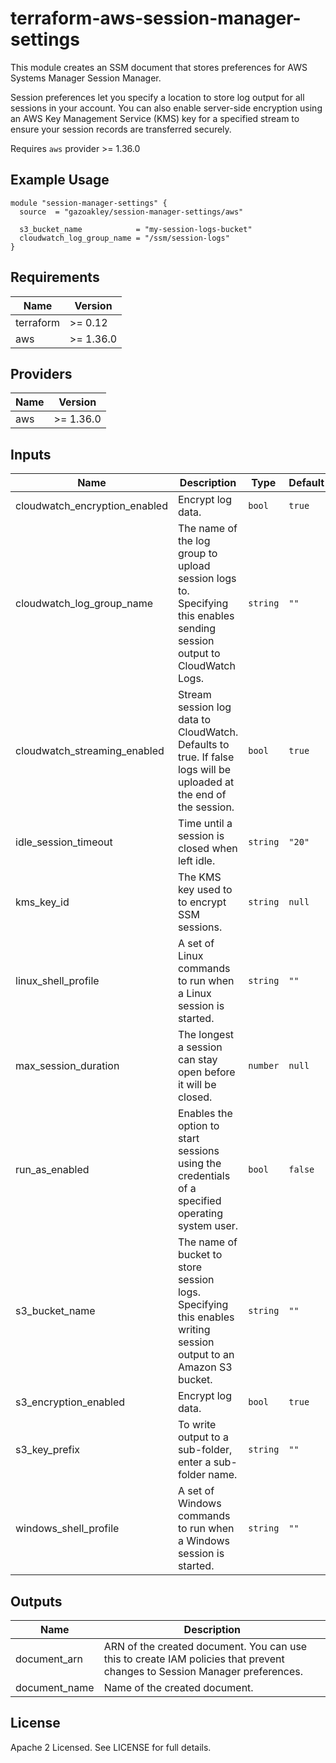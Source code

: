 # terraform-aws-session-manager-settings

This module creates an SSM document that stores preferences for AWS Systems Manager Session Manager.

Session preferences let you specify a location to store log output for all sessions in your account. You can also enable server-side encryption using an AWS Key Management Service (KMS) key for a specified stream to ensure your session records are transferred securely.

Requires `aws` provider >= 1.36.0

## Example Usage

```hcl
module "session-manager-settings" {
  source  = "gazoakley/session-manager-settings/aws"

  s3_bucket_name            = "my-session-logs-bucket"
  cloudwatch_log_group_name = "/ssm/session-logs"
}
```

<!-- BEGINNING OF PRE-COMMIT-TERRAFORM DOCS HOOK -->
## Requirements

| Name | Version |
|------|---------|
| terraform | >= 0.12 |
| aws | >= 1.36.0 |

## Providers

| Name | Version |
|------|---------|
| aws | >= 1.36.0 |

## Inputs

| Name | Description | Type | Default | Required |
|------|-------------|------|---------|:--------:|
| cloudwatch\_encryption\_enabled | Encrypt log data. | `bool` | `true` | no |
| cloudwatch\_log\_group\_name | The name of the log group to upload session logs to. Specifying this enables sending session output to CloudWatch Logs. | `string` | `""` | no |
| cloudwatch\_streaming\_enabled | Stream session log data to CloudWatch. Defaults to true. If false logs will be uploaded at the end of the session. | `bool` | `true` | no |
| idle\_session\_timeout | Time until a session is closed when left idle. | `string` | `"20"` | no |
| kms\_key\_id | The KMS key used to to encrypt SSM sessions. | `string` | `null` | no |
| linux\_shell\_profile | A set of Linux commands to run when a Linux session is started. | `string` | `""` | no |
| max\_session\_duration | The longest a session can stay open before it will be closed. | `number` | `null` | no |
| run\_as\_enabled | Enables the option to start sessions using the credentials of a specified operating system user. | `bool` | `false` | no |
| s3\_bucket\_name | The name of bucket to store session logs. Specifying this enables writing session output to an Amazon S3 bucket. | `string` | `""` | no |
| s3\_encryption\_enabled | Encrypt log data. | `bool` | `true` | no |
| s3\_key\_prefix | To write output to a sub-folder, enter a sub-folder name. | `string` | `""` | no |
| windows\_shell\_profile | A set of Windows commands to run when a Windows session is started. | `string` | `""` | no |

## Outputs

| Name | Description |
|------|-------------|
| document\_arn | ARN of the created document. You can use this to create IAM policies that prevent changes to Session Manager preferences. |
| document\_name | Name of the created document. |

<!-- END OF PRE-COMMIT-TERRAFORM DOCS HOOK -->

## License

Apache 2 Licensed. See LICENSE for full details.
